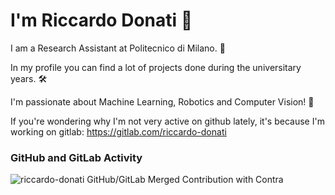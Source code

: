 # I'm Riccardo Donati 🚀
I am a Research Assistant at Politecnico di Milano. 📖

In my profile you can find a lot of projects done during the universitary years. 🛠️

I'm passionate about Machine Learning, Robotics and Computer Vision! 🤖

If you're wondering why I'm not very active on github lately, it's because I'm working on gitlab: https://gitlab.com/riccardo-donati

<div align="center">

</div>

### GitHub and GitLab Activity
![riccardo-donati GitHub/GitLab Merged Contribution with Contra](https://image.thum.io/get/width/1200/fullpage/maxAge/24/wait/2/https://contra-psi.vercel.app/?githubUsername=riccardo-donati&gitlabUsername=riccardo-donati)

<!--- [![wakatime](https://wakatime.com/share/@ZappaBoy/741793cb-5d39-4ee8-ad6a-52ebcb5a9280.svg)](https://wakatime.com/@027b5bc8-6121-4ad6-89fc-b1d22a658141)
<p align="center">
  <img src="https://wakatime.com/share/@ZappaBoy/741793cb-5d39-4ee8-ad6a-52ebcb5a9280.svg">
</p>

Wakatime Stats             |  GitHub Stats
:-------------------------:|:-------------------------:
[![wakatime](https://wakatime.com/badge/user/027b5bc8-6121-4ad6-89fc-b1d22a658141.svg)](https://wakatime.com/@027b5bc8-6121-4ad6-89fc-b1d22a658141) |
![ZappaBoy's WakaTime stats](https://github-readme-stats.vercel.app/api/wakatime?username=ZappaBoy&theme=onedark&layout=compact)  |  ![ZappaBoy's GitHub stats](https://github-readme-stats.vercel.app/api?username=ZappaBoy&count_private=true&theme=onedark) <br> Read more about me [zappaboy.github.io](https://zappaboy.github.io/).
 -->
